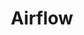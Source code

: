 ---
draft: false
title: Airflow
content:
  id: airflow
  name: Airflow
  website: https://airflow.apache.org/
  short_description: Apache Airflow is a platform created by the community to programmatically author, schedule and monitor workflows.
---
